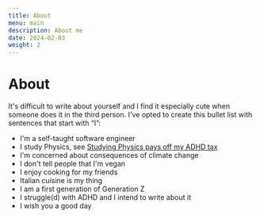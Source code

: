 ```yaml
---
title: About
menu: main
description: About me
date: 2024-02-03
weight: 2
---
```


# About

It's difficult to write about yourself and I find it especially cute when someone does it in the third person. I've opted to create this bullet list with sentences that start with “I”:

- I'm a self-taught software engineer
- I study Physics, see [Studying Physics pays off my ADHD tax](/posts/studying-physics-pays-off-my-adhd-tax/)
- I'm concerned about consequences of climate change
- I don't tell people that I'm vegan
- I enjoy cooking for my friends
- Italian cuisine is my thing
- I am a first generation of Generation Z
- I struggle(d) with ADHD and I intend to write about it
- I wish you a good day

